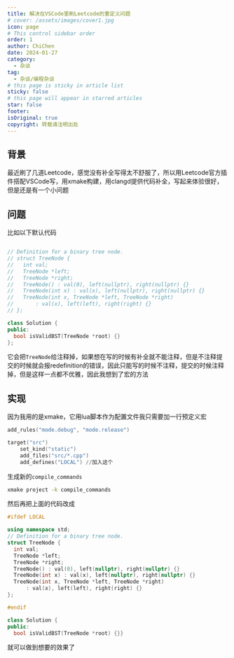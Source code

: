 ```yaml
---
title: 解决在VSCode里刷Leetcode的重定义问题
# cover: /assets/images/cover1.jpg
icon: page
# This control sidebar order
order: 1
author: ChiChen
date: 2024-01-27
category:
  - 杂谈
tag:
  - 杂谈/编程杂谈
# this page is sticky in article list
sticky: false
# this page will appear in starred articles
star: false
footer: 
isOriginal: true
copyright: 转载请注明出处
---
```


## 背景

最近刷了几道Leetcode，感觉没有补全写得太不舒服了，所以用Leetcode官方插件搭配VSCode写，用xmake构建，用clangd提供代码补全，写起来体验很好，但是还是有一个小问题

## 问题

比如以下默认代码

```cpp

// Definition for a binary tree node.
// struct TreeNode {
//   int val;
//   TreeNode *left;
//   TreeNode *right;
//   TreeNode() : val(0), left(nullptr), right(nullptr) {}
//   TreeNode(int x) : val(x), left(nullptr), right(nullptr) {}
//   TreeNode(int x, TreeNode *left, TreeNode *right)
//       : val(x), left(left), right(right) {}
// };

class Solution {
public:
  bool isValidBST(TreeNode *root) {}
};
```

它会把`TreeNode`给注释掉，如果想在写的时候有补全就不能注释，但是不注释提交的时候就会报redefinition的错误，因此只能写的时候不注释，提交的时候注释掉，但是这样一点都不优雅，因此我想到了宏的方法

## 实现

因为我用的是xmake，它用lua脚本作为配置文件我只需要加一行预定义宏

```lua
add_rules("mode.debug", "mode.release")

target("src")
    set_kind("static")
    add_files("src/*.cpp")
    add_defines("LOCAL") //加入这个

```

生成新的`compile_commands`

```bash
xmake project -k compile_commands
```

然后再把上面的代码改成

```cpp
#ifdef LOCAL

using namespace std;
// Definition for a binary tree node.
struct TreeNode {
  int val;
  TreeNode *left;
  TreeNode *right;
  TreeNode() : val(0), left(nullptr), right(nullptr) {}
  TreeNode(int x) : val(x), left(nullptr), right(nullptr) {}
  TreeNode(int x, TreeNode *left, TreeNode *right)
      : val(x), left(left), right(right) {}
};

#endif

class Solution {
public:
  bool isValidBST(TreeNode *root) {}}
```

就可以做到想要的效果了
